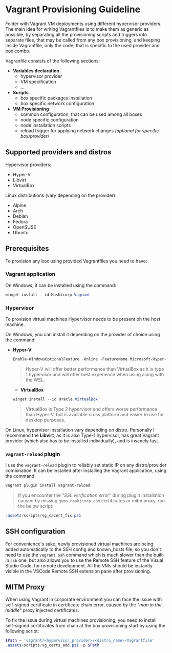# Vagrant Provisioning Guideline

Folder with Vagrant VM deployments using different hypervisor providers.
The main idea for writing Vagrantfiles is to make them as generic as possible, by separating all the provisioning scripts and triggers into separate files, that may be called from any box provisioning, and keeping inside Vagrantfile, only the code, that is specific to the used provider and box combo.

Vagranfile consists of the following sections:

- **Variables declaration**
  - hypervisor provider
  - VM specification
  - ...
- **Scripts**
  - box specific packages installation
  - box specific network configuration
- **VM Provisioning**
  - common configuration, that can be used among all boxes
  - node specific configuration
  - node installation scripts
  - reload trigger for applying network changes /*optional for specific box/provider*/

## Supported providers and distros

Hypervisor providers:

- Hyper-V
- Libvirt
- VirtualBox

Linux distributions (vary depending on the provider):

- Alpine
- Arch
- Debian
- Fedora
- OpenSUSE
- Ubuntu

## Prerequisites

To provision any box using provided Vagrantfiles you need to have:

### Vagrant application

On Windows, it can be installed using the command:  

``` powershell
winget install --id Hashicorp.Vagrant
```

### Hypervisor

To provision virtual machines Hypervisor needs to be present oh the host machine.

On Windows, you can install it depending on the provider of choice using the command:

- **Hyper-V**

  ``` powershell
  Enable-WindowsOptionalFeature -Online -FeatureName Microsoft-Hyper-V -All
  ```

  > Hyper-V will offer better performance than VirtualBox as it is type 1 hypervisor and will offer best experience when using along with  the WSL.

  - **VirtualBox**

  ``` powershell
  winget install --id Oracle.VirtualBox
  ```

  > VirtualBox is Type 2 hypervisor and offers worse performance than Hyper-V, but is available cross platform and easier to use for desktop purposes.

On Linux, hypervisor installation vary depending on distro. Personally I recommend the **Libvirt**, as it is also Type-1 hypervisor, has great Vagrant provider (which also has to be installed individually), and is insanely fast.


### `vagrant-reload` plugin

I use the `vagrant-reload` plugin to reliably set static IP on any distro/provider combination.
It can be installed after installing the Vagrant application, using the command:  

``` sh
vagrant plugin install vagrant-reload
```

> If you encounter the *"SSL verification error"* during plugin installation caused by missing `gems.hashicorp.com` certificates or mitm proxy, run the below script:

``` powershell
.assets/scripts/vg_cacert_fix.ps1
```

## SSH configuration

For convenience's sake, newly provisioned virtual machines are being added automatically to the SSH config and known_hosts file, so you don't need to use the `vagrant ssh` command which is much slower than the built-in `ssh` one, but also allows you to use the Remote SSH feature of the Visual Studio Code, for remote development. All the VMs should be instantly visible in the VSCode Remote SSH extension pane after provisioning.

## MITM Proxy

When using Vagrant in corporate environment you can face the issue with self-signed certificate in certificate chain error,
caused by the *"man in the middle"* proxy injected certificates.

To fix the issue during virtual machines provisioning, you need to install self-signed certificates from chain at the box provisioning start by using the following script:

```powershell
$Path = 'vagrant/<hypervisor_provider>/<distro_name>/Vagrantfile'
.assets/scripts/vg_certs_add.ps1 -p $Path
```
